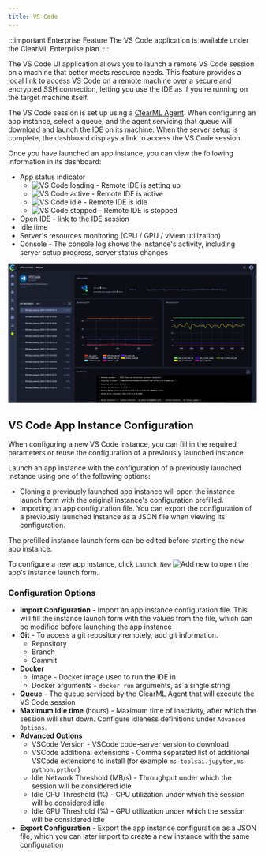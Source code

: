 ```yaml
---
title: VS Code
---
```


:::important Enterprise Feature
The VS Code application is available under the ClearML Enterprise plan.
:::

The VS Code UI application allows you to launch a remote VS Code session on a machine that better meets resource needs. 
This feature provides a local link to access VS Code on a remote machine over a secure and encrypted SSH connection,
letting you use the IDE as if you're running on the target machine itself.

The VS Code session is set up using a [ClearML Agent](../../clearml_agent.md). When configuring an app instance, 
select a queue, and the agent servicing that queue will download and launch the IDE on its machine. When the server 
setup is complete, the dashboard displays a link to access the VS Code session.  

Once you have launched an app instance, you can view the following information in its dashboard: 
* App status indicator
    * <img src="/docs/latest/icons/ico-vscode-loading.svg" alt="VS Code loading" className="icon size-md" /> - Remote IDE is setting up 
    * <img src="/docs/latest/icons/ico-vscode-active.svg" alt="VS Code active" className="icon size-md" /> - Remote IDE is active
    * <img src="/docs/latest/icons/ico-vscode-idle.svg" alt="VS Code idle" className="icon size-md" /> - Remote IDE is idle  
    * <img src="/docs/latest/icons/ico-vscode-stopped.svg" alt="VS Code stopped" className="icon size-md" /> - Remote IDE is stopped
* Open IDE - link to the IDE session
* Idle time
* Server's resources monitoring (CPU / GPU / vMem utilization)
* Console - The console log shows the instance's activity, including server setup progress, server status changes

![VS Code Dashboard](../../img/apps_vs_code.png)

## VS Code App Instance Configuration
When configuring a new VS Code instance, you can fill in the required parameters or reuse the configuration of 
a previously launched instance.  

Launch an app instance with the configuration of a previously launched instance using one of the following options:
* Cloning a previously launched app instance will open the instance launch form with the original instance's 
configuration prefilled.
* Importing an app configuration file. You can export the configuration of a previously launched instance as a JSON file 
when viewing its configuration.

The prefilled instance launch form can be edited before starting the new app instance. 

To  configure a new app instance, click `Launch New` <img src="/docs/latest/icons/ico-add.svg" alt="Add new" className="icon size-md space-sm" /> 
to open the app's instance launch form.

### Configuration Options

* **Import Configuration** - Import an app instance configuration file. This will fill the instance launch form with the 
  values from the file, which can be modified before launching the app instance
* **Git** - To access a git repository remotely, add git information. 
  * Repository
  * Branch
  * Commit
* **Docker**
  * Image - Docker image used to run the IDE in
  * Docker arguments - `docker run` arguments, as a single string
* **Queue** - The queue serviced by the ClearML Agent that will execute the VS Code session
* **Maximum idle time** (hours) - Maximum time of inactivity, after which the session will shut down. Configure idleness 
  definitions under `Advanced Options`.  
* **Advanced Options**
  * VSCode Version - VSCode code-server version to download
  * VSCode additional extensions - Comma separated list of additional VSCode extensions to install (for example `ms-toolsai.jupyter,ms-python.python`)
  * Idle Network Threshold (MB/s) - Throughput under which the session will be considered idle
  * Idle CPU Threshold (%) - CPU utilization under which the session will be considered idle
  * Idle GPU Threshold (%) - GPU utilization under which the session will be considered idle
* **Export Configuration** - Export the app instance configuration as a JSON file, which you can later import to create 
  a new instance with the same configuration


